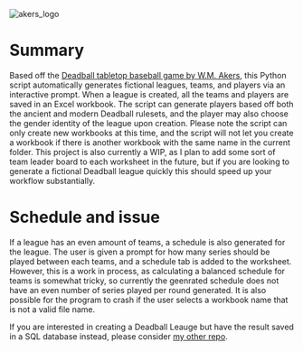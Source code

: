![akers_logo](https://github.com/user-attachments/assets/f1ae08f7-4324-4923-9e41-dabdda777994)

# Summary
Based off the [Deadball tabletop baseball game by W.M. Akers](http://wmakers.net/deadball), this Python script automatically generates fictional leagues, teams, and players via an interactive prompt. When a league is created, all the teams and players are saved in an Excel workbook. The script can generate players based off both the ancient and modern Deadball rulesets, and the player may also choose the gender identity of the league upon creation.
Please note the script can only create new workbooks at this time, and the script will not let you create a workbook if there is another workbook with the same name in the current folder. This project is also currently a WIP, as I plan to add some sort of team leader board to each worksheet in the future, but if you are looking to generate a fictional Deadball league quickly this should speed up your workflow substantially.

# Schedule and issue
If a league has an even amount of teams, a schedule is also generated for the league. The user is given a prompt for how many series should be played between each teams, and a schedule tab is added to the worksheet. However, this is a work in process, as calculating a balanced schedule for teams is somewhat tricky, so currently the geenrated schedule does not have an even number of series played per round generated. It is also possible for the program to crash if the user selects a workbook name that is not a valid file name.

If you are interested in creating a Deadball Leauge but have the result saved in a SQL database instead, please consider  [my other repo](https://github.com/DoctorBubs/Deadball-Database-Generator). 

